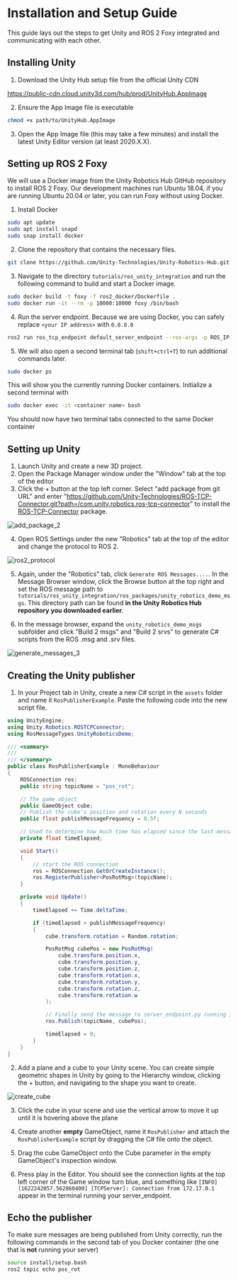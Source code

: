 # Installation and Setup Guide
This guide lays out the steps to get Unity and ROS 2 Foxy integrated and communicating with each other.

## Installing Unity

1. Download the Unity Hub setup file from the official Unity CDN

https://public-cdn.cloud.unity3d.com/hub/prod/UnityHub.AppImage

2. Ensure the App Image file is executable
```bash
chmod +x path/to/UnityHub.AppImage
```

3. Open the App Image file (this may take a few minutes) and install the latest Unity Editor version (at least 2020.X.X).

## Setting up ROS 2 Foxy
We will use a Docker image from the Unity Robotics Hub GitHub repository to install ROS 2 Foxy. Our development machines run Ubuntu 18.04, if you are running Ubuntu 20.04 or later, you can run Foxy without using Docker.

1. Install Docker
```bash
sudo apt update
sudo apt install snapd
sudo snap install docker
```

2. Clone the repository that contains the necessary files.
```bash
git clone https://github.com/Unity-Technologies/Unity-Robotics-Hub.git
```

3. Navigate to the directory `tutorials/ros_unity_integration` and run the following command to build and start a Docker image.
```bash
sudo docker build -t foxy -f ros2_docker/Dockerfile .
sudo docker run -it --rm -p 10000:10000 foxy /bin/bash
```

4. Run the server endpoint. Because we are using Docker, you can safely replace `<your IP address>` with `0.0.0.0`
```bash
ros2 run ros_tcp_endpoint default_server_endpoint --ros-args -p ROS_IP:=<your IP address>
```

5. We will also open a second terminal tab (`shift+ctrl+T`) to run additional commands later.
```bash
sudo docker ps
```
This will show you the currently running Docker containers. Initialize a second terminal with 
```bash
sudo docker exec -it <container name> bash
```
You should now have two terminal tabs connected to the same Docker container

## Setting up Unity
1. Launch Unity and create a new 3D project.
2. Open the Package Manager window under the "Window" tab at the top of the editor
3. Click the + button at the top left corner. Select "add package from git URL" and enter "https://github.com/Unity-Technologies/ROS-TCP-Connector.git?path=/com.unity.robotics.ros-tcp-connector" to install the [ROS-TCP-Connector](https://github.com/Unity-Technologies/ROS-TCP-Connector) package.

![add_package_2](https://github.com/Kickblip/ROS-NGC/assets/54160850/4e220f5b-f7df-4e88-a074-c31b8c3b533a)

4. Open ROS Settings under the new "Robotics" tab at the top of the editor and change the protocol to ROS 2.

![ros2_protocol](https://github.com/Kickblip/ROS-NGC/assets/54160850/a83d3850-b9a6-407c-b819-227e4be04b93)

5. Again, under the "Robotics" tab, click `Generate ROS Messages....`. In the Message Browser window, click the Browse button at the top right and set the ROS message path to `tutorials/ros_unity_integration/ros_packages/unity_robotics_demo_msgs`. This directory path can be found **in the Unity Robotics Hub repository you downloaded earlier**.

6. In the message browser, expand the `unity_robotics_demo_msgs` subfolder and click "Build 2 msgs" and "Build 2 srvs" to generate C# scripts from the ROS .msg and .srv files.

![generate_messages_3](https://github.com/Kickblip/ROS-NGC/assets/54160850/be7f8357-87c3-467f-b48e-e9794fc73551)

## Creating the Unity publisher

1. In your Project tab in Unity, create a new C# script in the `assets` folder and name it `RosPublisherExample`. Paste the following code into the new script file. 

```csharp
using UnityEngine;
using Unity.Robotics.ROSTCPConnector;
using RosMessageTypes.UnityRoboticsDemo;

/// <summary>
///
/// </summary>
public class RosPublisherExample : MonoBehaviour
{
    ROSConnection ros;
    public string topicName = "pos_rot";

    // The game object
    public GameObject cube;
    // Publish the cube's position and rotation every N seconds
    public float publishMessageFrequency = 0.5f;

    // Used to determine how much time has elapsed since the last message was published
    private float timeElapsed;

    void Start()
    {
        // start the ROS connection
        ros = ROSConnection.GetOrCreateInstance();
        ros.RegisterPublisher<PosRotMsg>(topicName);
    }

    private void Update()
    {
        timeElapsed += Time.deltaTime;

        if (timeElapsed > publishMessageFrequency)
        {
            cube.transform.rotation = Random.rotation;

            PosRotMsg cubePos = new PosRotMsg(
                cube.transform.position.x,
                cube.transform.position.y,
                cube.transform.position.z,
                cube.transform.rotation.x,
                cube.transform.rotation.y,
                cube.transform.rotation.z,
                cube.transform.rotation.w
            );

            // Finally send the message to server_endpoint.py running in ROS
            ros.Publish(topicName, cubePos);

            timeElapsed = 0;
        }
    }
}
```
2. Add a plane and a cube to your Unity scene. You can create simple geometric shapes in Unity by going to the Hierarchy window, clicking the + button, and navigating to the shape you want to create.

![create_cube](https://github.com/Kickblip/ROS-NGC/assets/54160850/ffedba52-14e0-440b-b1a9-829225ac0e1f)

3. Click the cube in your scene and use the vertical arrow to move it up until it is hovering above the plane

4. Create another **empty** GameObject, name it `RosPublisher` and attach the `RosPublisherExample` script by dragging the C# file onto the object.

5. Drag the cube GameObject onto the Cube parameter in the empty GameObject's inspection window.

6. Press play in the Editor. You should see the connection lights at the top left corner of the Game window turn blue, and something like `[INFO] [1622242057.562860400] [TCPServer]: Connection from 172.17.0.1` appear in the terminal running your server_endpoint.

## Echo the publisher
To make sure messages are being published from Unity correctly, run the following commands in the second tab of you Docker container (the one that is **not** running your server)
```bash
source install/setup.bash
ros2 topic echo pos_rot
```


